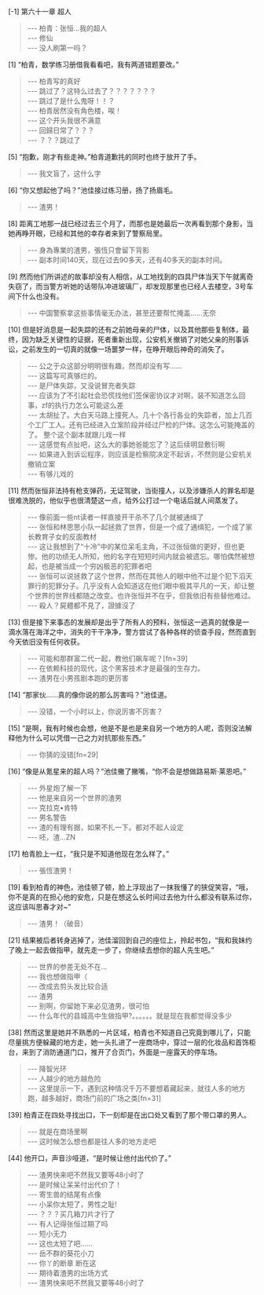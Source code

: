 
[-1] 第六十一章 超人
>--- 柏青：张恒…我的超人<br>
>--- 修仙<br>
>--- 没人刷第一吗？<br>

[1] “柏青，数学练习册借我看看吧，我有两道错题要改。”
>--- 柏青写的真好<br>
>--- 跳过了？这特么过去了？？？？？？？<br>
>--- 跳过了是什么鬼呀！！？<br>
>--- 柏青居然没有角色楼，唉！<br>
>--- 这个开头我很不满意<br>
>--- 回歸日常了？？？<br>
>--- ？？？跳过了<br>

[5] “抱歉，刚才有些走神。”柏青道歉扥的同时也终于放开了手。
>--- 我文盲了，这什么字<br>

[6] “你又想起他了吗？”池佳接过练习册，扬了扬眉毛。
>--- 渣男！<br>

[8] 距离工地那一战已经过去三个月了，而那也是她最后一次再看到那个身影，当她再睁开眼，已经和其他的幸存者来到了警察局里。
>--- 身為專業的渣男，張恆只會留下背影<br>
>--- 副本时间140天，现在过去90多天，还有40多天的副本时间。<br>

[9] 然而他们所讲述的故事却没有人相信，从工地找到的四具尸体当天下午就离奇失窃了，而当警方听她的话带队冲进玻璃厂，却发现那里也已经人去楼空，3号车间下什么也没有。
>--- 中国警察拿这些事情毫无办法，甚至还要帮忙掩盖……无奈<br>

[10] 但是好消息是一起失踪的还有之前她母亲的尸体，以及其他那些复制体，最终，因为缺乏关键性的证据，死者重新出现，公安机关撤销了对她父亲的刑事诉讼，之前发生的一切真的就像一场噩梦一样，在睁开眼后神奇的消失了。
>--- 公之于众这部分明明很有趣，然而却没有写……<br>
>--- 这篇写可真够烂的。<br>
>--- 是尸体失踪，又没说冒充者失踪<br>
>--- 应该为了不引起社会恐慌找他们签保密协议才对啊，装不知道怎么回事，zf的执行力怎么可能这么差<br>
>--- 太胡扯了。大白天马路上撞死人。几十个各行各业的失踪者，加上几百个工厂工人。还有已经进入立案阶段并经过尸检的尸体。这怎么可能掩盖的了。
整个这个副本就跟儿戏一样<br>
>--- 这感觉有点扯吧，这么大的事她爸能忘了？这后续明显敷衍啊<br>
>--- 如果进入到诉讼程序，则应该是检察院决定不起诉，不然则是公安机关撤销立案<br>
>--- 有够儿戏的<br>

[11] 然而张恒非法持有枪支弹药，无证驾驶，当街撞人，以及涉嫌杀人的罪名却是很难洗脱的，他似乎也很清楚这一点，给外公打过一个电话后就人间蒸发了。
>--- 像前面一些nt读者一样直接开干杀不了几个就被通缉了<br>
>--- 张恒和林思思小队一起拯救了世界，但是一个成了通缉犯，一个成了家长教育子女的反面教材<br>
>--- 这让我想到了“十冷”中的某位呆毛主角，不过张恒做的更好，但也更惨。他的功绩无人所知，他的名字在短短时间内就会被遗忘。哪怕偶然被想起，也是被当成一个穷凶极恶的犯罪者吧<br>
>--- 张恒可以说拯救了这个世界，然而在其他人的眼中他不过是个犯下滔天罪行的犯罪分子。几乎没有人会知道这在他们眼中极其平凡的一天，却让整个世界的世界线都随之改变。也许张恒并不在乎，但我依旧有些替他难过。<br>
>--- 殺人？屍體都不見了，證據沒了<br>

[13] 但是接下来事态的发展却是出乎了所有人的预料，张恒这一逃真的就像是一滴水落在海洋之中，消失的干干净净，警方尝试了各种各样的侦查手段，然而直到今天依旧没有任何收获。
>--- 可能和那群富二代一起，教他们飙车呢？[fn=39]<br>
>--- 在依赖科技的现代，这个黑客技术才是最强的生存力。<br>
>--- 渣男在小男孩剧本跑的更厉害<br>

[14] “那家伙……真的像你说的那么厉害吗？”池佳道。
>--- 没错，一个小时以上，你说厉害不厉害？<br>

[15] “是啊，我有时候也会想，他是不是也是来自另一个地方的人呢，否则没法解释他为什么可以凭借一己之力对抗那些东西。”
>--- 你猜的没错[fn=29]<br>

[16] “像是从氪星来的超人吗？”池佳撇了撇嘴，“你不会是想做路易斯·莱恩吧。”
>--- 外星炮了解一下<br>
>--- 他是来自另一个世界的渣男<br>
>--- 克拉克•肯特<br>
>--- 男名警告<br>
>--- 渣的有理有据，如果不扎一下。都对不起人设定<br>
>--- 呸，渣…ZN<br>

[17] 柏青脸上一红，“我只是不知道他现在怎么样了。”
>--- 張恆渣男！<br>

[19] 看到柏青的神色，池佳顿了顿，脸上浮现出了一抹我懂了的狭促笑容，“哦，你不是真的在担心他的安危，只是在想这么长时间过去他为什么都没有联系过你，这应该叫思春才对~”
>--- 渣男！（破音）<br>

[21] 结果被后者转身逃掉了，池佳溜回到自己的座位上，拎起书包，“我和我妹约了晚上一起去做指甲，就先走一步了，你继续去想你的超人先生吧。”
>--- 世界的参差无处不在…<br>
>--- 我也想做指甲（<br>
>--- 改成去剪头发比较合适<br>
>--- 渣男<br>
>--- 别啊，你留她下来必见渣男，很可怕<br>
>--- 什么年代的县城高中生做指甲?。。。。。。就是现在我都觉得没多少<br>

[38] 然而这里是她并不熟悉的一片区域，柏青也不知道自己究竟到哪儿了，只能尽量挑方便躲藏的地方走，她一头扎进了一座商场中，穿过一层的化妆品和首饰柜台，来到了消防通道门口，推开了合页门，外面是一座露天的停车场。
>--- 降智光环<br>
>--- 人越少的地方越危险<br>
>--- 这里提示一下，遇到这种情况千万不要想着藏起来，就往人多的地方跑，越多越好，商场门前的广场之类[fn=31]<br>

[39] 柏青正在四处寻找出口，下一刻却是在出口处又看到了那个带口罩的男人。
>--- 就是在商场里啊<br>
>--- 这时候怎么想也都是往人多的地方走吧<br>

[44] 他开口，声音沙哑道，“是时候让他付出代价了。”
>--- 渣男快来吧不然我又要等48小时了<br>
>--- 是时候让呆呆付出代价了！<br>
>--- 寄生兽的结尾有点像<br>
>--- 小呆你太短了，男性之耻!<br>
>--- ？？？买几箱刀片才行了<br>
>--- 有人记得张恒过期了吗<br>
>--- 短小无力<br>
>--- 这也太短了吧……<br>
>--- 岳不群的葵花小刀<br>
>--- 你丫的断章  断在这<br>
>--- 期待着渣男的出场方式<br>
>--- 渣男快来吧不然我又要等48小时了<br>
